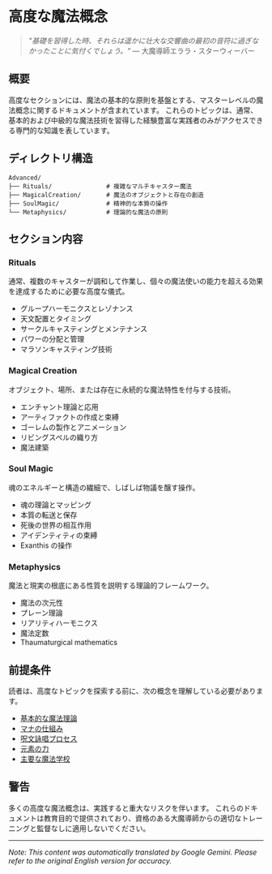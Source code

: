 # **高度な魔法概念**

> *"基礎を習得した時、それらは遥かに壮大な交響曲の最初の音符に過ぎなかったことに気付くでしょう。"* — 大魔導師エララ・スターウィーバー

## 概要

高度なセクションには、魔法の基本的な原則を基盤とする、マスターレベルの魔法概念に関するドキュメントが含まれています。 これらのトピックは、通常、基本的および中級的な魔法技術を習得した経験豊富な実践者のみがアクセスできる専門的な知識を表しています。

## ディレクトリ構造

```
Advanced/
├── Rituals/               # 複雑なマルチキャスター魔法
├── MagicalCreation/       # 魔法のオブジェクトと存在の創造
├── SoulMagic/             # 精神的な本質の操作
└── Metaphysics/           # 理論的な魔法の原則
```

## セクション内容

### Rituals

通常、複数のキャスターが調和して作業し、個々の魔法使いの能力を超える効果を達成するために必要な高度な儀式。

- グループハーモニクスとレゾナンス
- 天文配置とタイミング
- サークルキャスティングとメンテナンス
- パワーの分配と管理
- マラソンキャスティング技術

### Magical Creation

オブジェクト、場所、または存在に永続的な魔法特性を付与する技術。

- エンチャント理論と応用
- アーティファクトの作成と束縛
- ゴーレムの製作とアニメーション
- リビングスペルの織り方
- 魔法建築

### Soul Magic

魂のエネルギーと構造の繊細で、しばしば物議を醸す操作。

- 魂の理論とマッピング
- 本質の転送と保存
- 死後の世界の相互作用
- アイデンティティの束縛
- Exanthis の操作

### Metaphysics

魔法と現実の根底にある性質を説明する理論的フレームワーク。

- 魔法の次元性
- プレーン理論
- リアリティハーモニクス
- 魔法定数
- Thaumaturgical mathematics

## 前提条件

読者は、高度なトピックを探索する前に、次の概念を理解している必要があります。

- [基本的な魔法理論](/codex/Magics/Core/Magic.md)
- [マナの仕組み](/codex/Magics/Core/ManaMechanics.md)
- [呪文詠唱プロセス](/codex/Magics/Core/MagicCasting.md)
- [元素の力](/codex/Magics/Elements/ElementalMagic.md)
- [主要な魔法学校](/codex/Magics/Schools/)

## 警告

多くの高度な魔法概念は、実践すると重大なリスクを伴います。 これらのドキュメントは教育目的で提供されており、資格のある大魔導師からの適切なトレーニングと監督なしに適用しないでください。


---
_Note: This content was automatically translated by Google Gemini. Please refer to the original English version for accuracy._